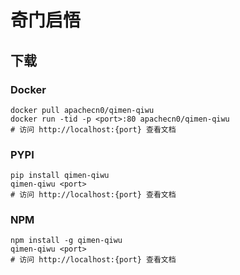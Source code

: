 # 奇门启悟

## 下载

### Docker

```
docker pull apachecn0/qimen-qiwu
docker run -tid -p <port>:80 apachecn0/qimen-qiwu
# 访问 http://localhost:{port} 查看文档
```

### PYPI

```
pip install qimen-qiwu
qimen-qiwu <port>
# 访问 http://localhost:{port} 查看文档
```

### NPM

```
npm install -g qimen-qiwu
qimen-qiwu <port>
# 访问 http://localhost:{port} 查看文档
```
